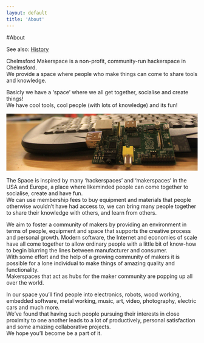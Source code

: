 ```yaml
---
layout: default
title: 'About'
---
```


#About

See also: [History](history)

Chelmsford Makerspace is a non-profit, community-run hackerspace in Chelmsford.  
We provide a space where people who make things can come to share tools and knowledge.

Basicly we have a ‘space’ where we all get together, socialise and create things!  
We have cool tools, cool people (with lots of knowledge) and its fun!

![Raspberry Pi](/img/raspberry-pi_closeup.png)

The Space is inspired by many ‘hackerspaces’ and ‘makerspaces’ in the USA and Europe, a place where likeminded people can come together to socialise, create and have fun.  
We can use membership fees to buy equipment and materials that people otherwise wouldn’t have had access to, we can bring many people together to share their knowledge with others, and learn from others.

We aim to foster a community of makers by providing an environment in terms of people, equipment and space that supports the creative process and personal growth. Modern software, the Internet and economies of scale have all come together to allow ordinary people with a little bit of know-how to begin blurring the lines between manufacturer and consumer.  
With some effort and the help of a growing community of makers it is possible for a lone individual to make things of amazing quality and functionality.  
Makerspaces that act as hubs for the maker community are popping up all over the world.

In our space you’ll find people into electronics, robots, wood working, embedded software, metal working, music, art, video, photography, electric cars and much more.  
We’ve found that having such people pursuing their interests in close proximity to one another leads to a lot of productively, personal satisfaction and some amazing collaborative projects.  
We hope you’ll become be a part of it.